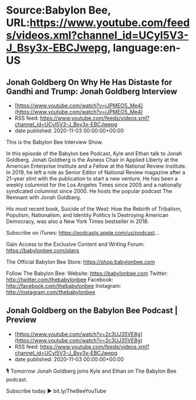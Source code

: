 # Source:Babylon Bee, URL:https://www.youtube.com/feeds/videos.xml?channel_id=UCyl5V3-J_Bsy3x-EBCJwepg, language:en-US

## Jonah Goldberg On Why He Has Distaste for Gandhi and Trump: Jonah Goldberg Interview
 - [https://www.youtube.com/watch?v=jJPMEO5_Me4](https://www.youtube.com/watch?v=jJPMEO5_Me4)
 - RSS feed: https://www.youtube.com/feeds/videos.xml?channel_id=UCyl5V3-J_Bsy3x-EBCJwepg
 - date published: 2020-11-03 00:00:00+00:00

This is the Babylon Bee Interview Show. 

In this episode of the Babylon bee Podcast, Kyle and Ethan talk to Jonah Goldberg. Jonah Goldberg is  the Asness Chair in Applied Liberty at the American Enterprise Institute and a Fellow at the National Review Institute. In 2019, he left a role as Senior Editor of National Review magazine after a 21-year stint with the publication to start a new venture. He has been a weekly columnist for the Los Angeles Times since 2005 and a nationally syndicated columnist since 2000. He hosts the popular podcast The Remnant with Jonah Goldberg.

His most recent book, Suicide of the West: How the Rebirth of Tribalism, Populism, Nationalism, and Identity Politics Is Destroying American Democracy, was also a New York Times bestseller in 2018.

Subscribe on iTunes: https://podcasts.apple.com/us/podcast...

Gain Access to the Exclusive Content and Writing Forum: https://babylonbee.com/plans

The Official Babylon Bee Store: https://shop.babylonbee.com

Follow The Babylon Bee:
Website: https://babylonbee.com
Twitter: http://twitter.com/thebabylonbee
Facebook: http://facebook.com/thebabylonbee
Instagram: http://instagram.com/thebabylonbee

## Jonah Goldberg on the Babylon Bee Podcast | Preview
 - [https://www.youtube.com/watch?v=2c3UJ35VE8g](https://www.youtube.com/watch?v=2c3UJ35VE8g)
 - RSS feed: https://www.youtube.com/feeds/videos.xml?channel_id=UCyl5V3-J_Bsy3x-EBCJwepg
 - date published: 2020-11-03 00:00:00+00:00

🎙 Tomorrow Jonah Goldberg joins Kyle and Ethan on The Babylon Bee podcast.

Subscribe today ▶️  bit.ly/TheBeeYouTube

